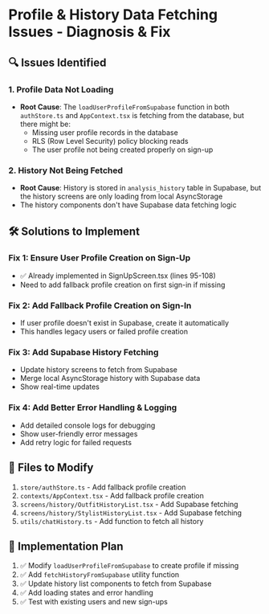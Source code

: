 # Profile & History Data Fetching Issues - Diagnosis & Fix

## 🔍 Issues Identified

### 1. **Profile Data Not Loading**
- **Root Cause**: The `loadUserProfileFromSupabase` function in both `authStore.ts` and `AppContext.tsx` is fetching from the database, but there might be:
  - Missing user profile records in the database
  - RLS (Row Level Security) policy blocking reads
  - The user profile not being created properly on sign-up

### 2. **History Not Being Fetched**
- **Root Cause**: History is stored in `analysis_history` table in Supabase, but the history screens are only loading from local AsyncStorage
- The history components don't have Supabase data fetching logic

## 🛠️ Solutions to Implement

### Fix 1: Ensure User Profile Creation on Sign-Up
- ✅ Already implemented in SignUpScreen.tsx (lines 95-108)
- Need to add fallback profile creation on first sign-in if missing

### Fix 2: Add Fallback Profile Creation on Sign-In
- If user profile doesn't exist in Supabase, create it automatically
- This handles legacy users or failed profile creation

### Fix 3: Add Supabase History Fetching
- Update history screens to fetch from Supabase
- Merge local AsyncStorage history with Supabase data
- Show real-time updates

### Fix 4: Add Better Error Handling & Logging
- Add detailed console logs for debugging
- Show user-friendly error messages
- Add retry logic for failed requests

## 📝 Files to Modify

1. `store/authStore.ts` - Add fallback profile creation
2. `contexts/AppContext.tsx` - Add fallback profile creation
3. `screens/history/OutfitHistoryList.tsx` - Add Supabase fetching
4. `screens/history/StylistHistoryList.tsx` - Add Supabase fetching
5. `utils/chatHistory.ts` - Add function to fetch all history

## 🔧 Implementation Plan

1. ✅ Modify `loadUserProfileFromSupabase` to create profile if missing
2. ✅ Add `fetchHistoryFromSupabase` utility function
3. ✅ Update history list components to fetch from Supabase
4. ✅ Add loading states and error handling
5. ✅ Test with existing users and new sign-ups
